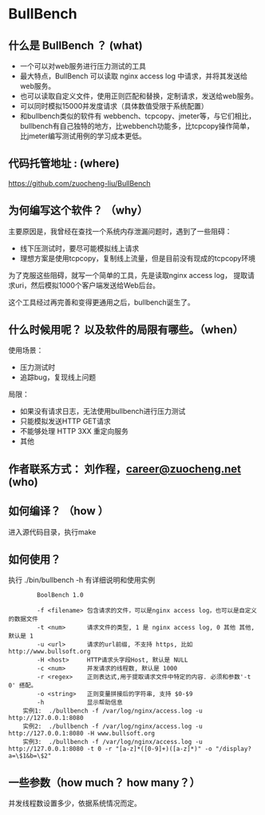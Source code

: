# BullBench

## 什么是 BullBench ？ (what)

*   一个可以对web服务进行压力测试的工具
*   最大特点，BullBench 可以读取 nginx access log 中请求，并将其发送给web服务。
*   也可以读取自定义文件，使用正则匹配和替换，定制请求，发送给web服务。
*   可以同时模拟15000并发度请求（具体数值受限于系统配置）
*   和bullbench类似的软件有 webbench、tcpcopy、jmeter等，与它们相比，bullbench有自己独特的地方，比webbench功能多，比tcpcopy操作简单，比jmeter编写测试用例的学习成本更低。

## 代码托管地址 : (where)

<https://github.com/zuocheng-liu/BullBench>

## 为何编写这个软件？ （why）

主要原因是，我曾经在查找一个系统内存泄漏问题时，遇到了一些阻碍：

*   线下压测试时，要尽可能模拟线上请求
*   理想方案是使用tcpcopy，复制线上流量，但是目前没有现成的tcpcopy环境

为了克服这些阻碍，就写一个简单的工具，先是读取nginx access log， 提取请求uri，然后模拟1000个客户端发送给Web后台。

这个工具经过再完善和变得更通用之后，bullbench诞生了。

## 什么时候用呢？ 以及软件的局限有哪些。（when）

使用场景：

*   压力测试时
*   追踪bug，复现线上问题

局限：

*   如果没有请求日志，无法使用bullbench进行压力测试
*   只能模拟发送HTTP GET请求
*   不能够处理 HTTP 3XX 重定向服务
*   其他

## 作者联系方式： 刘作程，career@zuocheng.net (who)

## 如何编译？ （how ）

进入源代码目录，执行make

## 如何使用？

执行 ./bin/bullbench -h 有详细说明和使用实例

```
        BoolBench 1.0
    
        -f <filename> 包含请求的文件，可以是nginx access log，也可以是自定义的数据文件
        -t <num>      请求文件的类型, 1 是 nginx access log, 0 其他 其他, 默认是 1
        -u <url>      请求的url前缀, 不支持 https, 比如 http://www.bullsoft.org
        -H <host>     HTTP请求头字段Host, 默认是 NULL
        -c <num>      并发请求的线程数, 默认是 1000
        -r <regex>    正则表达式,用于提取请求文件中特定的内容. 必须和参数'-t 0' 搭配。
        -o <string>   正则变量拼接后的字符串, 支持 $0-$9
        -h            显示帮助信息
    实例1:  ./bullbench -f /var/log/nginx/access.log -u http://127.0.0.1:8080
    实例2:  ./bullbench -f /var/log/nginx/access.log -u http://127.0.0.1:8080 -H www.bullsoft.org
    实例3:  ./bullbench -f /var/log/nginx/access.log -u http://127.0.0.1:8080 -t 0 -r "[a-z]*([0-9]+)([a-z]*)" -o "/display?a=\$1&b=\$2"
```    

## 一些参数（how much？ how many？）

并发线程数设置多少，依据系统情况而定。
